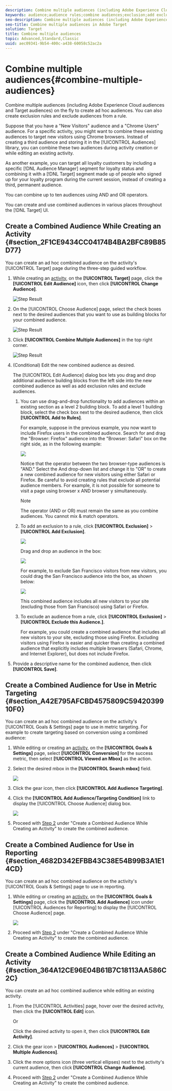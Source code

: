 ```yaml
---
description: Combine multiple audiences (including Adobe Experience Cloud audiences and Target audiences) on the fly to create ad hoc audiences. You can also create exclusion rules and exclude audiences from a rule.
keywords: audience;audience rules;combine audiences;exclusion;add exclusion;exclude;combining audiences;adhoc audience;ad hoc audience
seo-description: Combine multiple audiences (including Adobe Experience Cloud audiences and Target audiences) on the fly to create ad hoc audiences. You can also create exclusion rules and exclude audiences from a rule.
seo-title: Combine multiple audiences in Adobe Target
solution: Target
title: Combine multiple audiences
topic: Advanced,Standard,Classic
uuid: aec09341-9b54-400c-a438-60058c52ac2a
---
```


# Combine multiple audiences{#combine-multiple-audiences}

Combine multiple audiences (including Adobe Experience Cloud audiences and Target audiences) on the fly to create ad hoc audiences. You can also create exclusion rules and exclude audiences from a rule.

Suppose that you have a "New Visitors" audience and a "Chrome Users" audience. For a specific activity, you might want to combine these existing audiences to target new visitors using Chrome browsers. Instead of creating a third audience and storing it in the [!UICONTROL Audiences] library, you can combine these two audiences during activity creation or while editing an existing activity.

As another example, you can target all loyalty customers by including a specific [!DNL Audience Manager] segment for loyalty status and combining it with a [!DNL Target] segment made up of people who signed up for your loyalty program during the current session, instead of creating a third, permanent audience.

You can combine up to ten audiences using AND and OR operators.

You can create and use combined audiences in various places throughout the [!DNL Target] UI.

## Create a Combined Audience While Creating an Activity {#section_2F1CE9434CC04174B4BA2BFC89B85D77}

You can create an ad hoc combined audience on the activity's [!UICONTROL Target] page during the three-step guided workflow.

1. While creating an [activity](../c-activities/activities.md#concept_D317A95A1AB54674BA7AB65C7985BA03), on the **[!UICONTROL Target]** page, click the **[!UICONTROL Edit Audience]** icon, then click **[!UICONTROL Change Audience]**.

   ![Step Result](assets/edit_audience.png)

1. On the [!UICONTROL Choose Audience] page, select the check boxes next to the desired audiences that you want to use as building blocks for your combined audience.

   ![Step Result](assets/combine_multiple_audiences1.png)

1. Click **[!UICONTROL Combine Multiple Audiences]** in the top right corner.

   ![Step Result](assets/combine_multiple_audiences2.png)

1. (Conditional) Edit the new combined audience as desired.

   The [!UICONTROL Edit Audience] dialog box lets you drag and drop additional audience building blocks from the left side into the new combined audience as well as add exclusion rules and exclude audiences.

    1. You can use drag-and-drop functionality to add audiences within an existing section as a level 2 building block. To add a level 1 building block, select the check box next to the desired audience, then click **[!UICONTROL Add to Rules]**.

       For example, suppose in the previous example, you now want to include Firefox users in the combined audience. Search for and drag the "Browser: Firefox" audience into the "Browser: Safari" box on the right side, as in the following example:

       ![](assets/combine_multiple_audiences3.png)

       Notice that the operator between the two browser-type audiences is "AND." Select the And drop-down list and change it to "OR" to create a new combined audience for new visitors using either Safari or Firefox. Be careful to avoid creating rules that exclude all potential audience members. For example, it is not possible for someone to visit a page using browser x AND browser y simultaneously.

       >[!NOTE]
       >
       >The operator (AND or OR) must remain the same as you combine audiences. You cannot mix & match operators.

    1. To add an exclusion to a rule, click **[!UICONTROL Exclusion]** > **[!UICONTROL Add Exclusion]**.

       ![](assets/combine_multiple_audiences3a.png)

       Drag and drop an audience in the box:

       ![](assets/combine_multiple_audiences3b.png)

       For example, to exclude San Francisco visitors from new visitors, you could drag the San Francisco audience into the box, as shown below:

       ![](assets/combine_multiple_audiences3b2.png)

       This combined audience includes all new visitors to your site (excluding those from San Francisco) using Safari or Firefox. 
    
    1. To exclude an audience from a rule, click **[!UICONTROL Exclusion]** > **[!UICONTROL Exclude this Audience.]**.

       For example, you could create a combined audience that includes all new visitors to your site, excluding those using Firefox. Excluding visitors using Firefox is easier and quicker than creating a combined audience that explicitly includes multiple browsers (Safari, Chrome, and Internet Explorer), but does not include Firefox.

1. Provide a descriptive name for the combined audience, then click **[!UICONTROL Save]**.

## Create a Combined Audience for Use in Metric Targeting {#section_A42E795AFCBD4575809C5942039910F0}

You can create an ad hoc combined audience on the activity's [!UICONTROL Goals & Settings] page to use in metric targeting. For example to create targeting based on conversion using a combined audience:

1. While editing or creating an [activity](../c-activities/activities.md#concept_D317A95A1AB54674BA7AB65C7985BA03), on the **[!UICONTROL Goals & Settings]** page, select **[!UICONTROL Conversion]** for the success metric, then select **[!UICONTROL Viewed an Mbox]** as the action. 
1. Select the desired mbox in the **[!UICONTROL Search mbox]** field.

   ![](assets/combine_multiple_audiences4.png)

1. Click the gear icon, then click **[!UICONTROL Add Audience Targeting]**. 
1. Click the **[!UICONTROL Add Audience/Targeting Condition]** link to display the [!UICONTROL Choose Audience] dialog box.

   ![](assets/combine_multiple_audiences5.png)

1. Proceed with [Step 2](../c-target/combining-multiple-audiences.md#section_2F1CE9434CC04174B4BA2BFC89B85D77) under "Create a Combined Audience While Creating an Activity" to create the combined audience.

## Create a Combined Audience for Use in Reporting {#section_4682D342EFBB43C38E54B99B3A1E14CD}

You can create an ad hoc combined audience on the activity's [!UICONTROL Goals & Settings] page to use in reporting.

1. While editing or creating an [activity](../c-activities/activities.md#concept_D317A95A1AB54674BA7AB65C7985BA03), on the **[!UICONTROL Goals & Settings]** page, click the **[!UICONTROL Add Audience]** icon under [!UICONTROL Audiences for Reporting] to display the [!UICONTROL Choose Audience] page.

   ![](assets/combine_multiple_audiences6.png)

1. Proceed with [Step 2](../c-target/combining-multiple-audiences.md#section_2F1CE9434CC04174B4BA2BFC89B85D77) under "Create a Combined Audience While Creating an Activity" to create the combined audience.

## Create a Combined Audience While Editing an Activity {#section_364A12CE96E04B61B7C18113AA586C2C}

You can create an ad hoc combined audience while editing an existing activity.

1. From the [!UICONTROL Activities] page, hover over the desired activity, then click the **[!UICONTROL Edit]** icon.

   Or

   Click the desired activity to open it, then click **[!UICONTROL Edit Activity]**. 

1. Click the gear icon > **[!UICONTROL Audiences]** > **[!UICONTROL Multiple Audiences]**. 
1. Click the more options icon (three vertical ellipses) next to the activity's current audience, then click **[!UICONTROL Change Audience]**. 
1. Proceed with [Step 2](../c-target/combining-multiple-audiences.md#section_2F1CE9434CC04174B4BA2BFC89B85D77) under "Create a Combined Audience While Creating an Activity" to create the combined audience.

